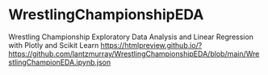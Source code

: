 # WrestlingChampionshipEDA
Wrestling Championship Exploratory Data Analysis and Linear Regression with Plotly and Scikit Learn
https://htmlpreview.github.io/?https://github.com/lantzmurray/WrestlingChampionshipEDA/blob/main/WrestlingChampionEDA.ipynb.json
